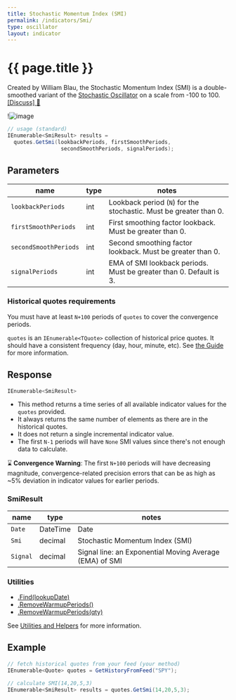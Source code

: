 ```yaml
---
title: Stochastic Momentum Index (SMI)
permalink: /indicators/Smi/
type: oscillator
layout: indicator
---
```


# {{ page.title }}

Created by William Blau, the Stochastic Momentum Index (SMI) is a double-smoothed variant of the [Stochastic Oscillator](../Stoch/#content) on a scale from -100 to 100.
[[Discuss] :speech_balloon:]({{site.github.repository_url}}/discussions/625 "Community discussion about this indicator")

!![image]({{site.charturl}}/Smi.png)

```csharp
// usage (standard)
IEnumerable<SmiResult> results =
  quotes.GetSmi(lookbackPeriods, firstSmoothPeriods,
                 secondSmoothPeriods, signalPeriods);
```

## Parameters

| name | type | notes
| -- |-- |--
| `lookbackPeriods` | int | Lookback period (`N`) for the stochastic.  Must be greater than 0.
| `firstSmoothPeriods` | int | First smoothing factor lookback.  Must be greater than 0.
| `secondSmoothPeriods` | int | Second smoothing factor lookback.  Must be greater than 0.
| `signalPeriods` | int | EMA of SMI lookback periods.  Must be greater than 0. Default is 3.

### Historical quotes requirements

You must have at least `N+100` periods of `quotes` to cover the convergence periods.

`quotes` is an `IEnumerable<TQuote>` collection of historical price quotes.  It should have a consistent frequency (day, hour, minute, etc).  See [the Guide]({{site.baseurl}}/guide/#historical-quotes) for more information.

## Response

```csharp
IEnumerable<SmiResult>
```

- This method returns a time series of all available indicator values for the `quotes` provided.
- It always returns the same number of elements as there are in the historical quotes.
- It does not return a single incremental indicator value.
- The first `N-1` periods will have `None` SMI values since there's not enough data to calculate.

:hourglass: **Convergence Warning**: The first `N+100` periods will have decreasing magnitude, convergence-related precision errors that can be as high as ~5% deviation in indicator values for earlier periods.

### SmiResult

| name | type | notes
| -- |-- |--
| `Date` | DateTime | Date
| `Smi` | decimal | Stochastic Momentum Index (SMI)
| `Signal` | decimal | Signal line: an Exponential Moving Average (EMA) of SMI

### Utilities

- [.Find(lookupDate)]({{site.baseurl}}/utilities#find-indicator-result-by-date)
- [.RemoveWarmupPeriods()]({{site.baseurl}}/utilities#remove-warmup-periods)
- [.RemoveWarmupPeriods(qty)]({{site.baseurl}}/utilities#remove-warmup-periods)

See [Utilities and Helpers]({{site.baseurl}}/utilities#utilities-for-indicator-results) for more information.

## Example

```csharp
// fetch historical quotes from your feed (your method)
IEnumerable<Quote> quotes = GetHistoryFromFeed("SPY");

// calculate SMI(14,20,5,3)
IEnumerable<SmiResult> results = quotes.GetSmi(14,20,5,3);
```
